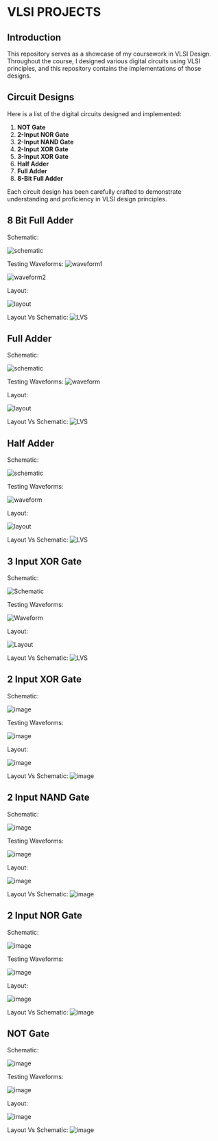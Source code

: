 # VLSI PROJECTS

## Introduction
This repository serves as a showcase of my coursework in VLSI Design. Throughout the course, I designed various digital circuits using VLSI principles, and this repository contains the implementations of those designs.

## Circuit Designs
Here is a list of the digital circuits designed and implemented:

1. **NOT Gate**
2. **2-Input NOR Gate**
3. **2-Input NAND Gate**
4. **2-Input XOR Gate**
5. **3-Input XOR Gate**
6. **Half Adder**
7. **Full Adder**
8. **8-Bit Full Adder**

Each circuit design has been carefully crafted to demonstrate understanding and proficiency in VLSI design principles. 

## 8 Bit Full Adder
Schematic:

![schematic](https://github.com/JuanCantu1/VLSI-Projects/assets/109363196/14950a35-a7a5-4e04-a627-c30fc15f4de9)

Testing Waveforms:
![waveform1](https://github.com/JuanCantu1/VLSI-Projects/assets/109363196/ed491b55-c104-4827-a2e1-75c8b6ece420)

![waveform2](https://github.com/JuanCantu1/VLSI-Projects/assets/109363196/efaa2670-e572-4df9-a467-45e0120509a0)

Layout:

![layout](https://github.com/JuanCantu1/VLSI-Projects/assets/109363196/05ad9ac4-f253-49bb-951f-123a32247b62)

Layout Vs Schematic:
![LVS](https://github.com/JuanCantu1/VLSI-Projects/assets/109363196/f6fcab74-4a32-4255-8c69-73852f8c4661)


## Full Adder
Schematic:

![schematic](https://github.com/JuanCantu1/VLSI-Projects/assets/109363196/d445396e-56e0-48cf-87a1-5c72dbc6b4b5)

Testing Waveforms:
![waveform](https://github.com/JuanCantu1/VLSI-Projects/assets/109363196/df139670-03e7-4dd0-8f88-b99041aa6209)

Layout:

![layout](https://github.com/JuanCantu1/VLSI-Projects/assets/109363196/df4c376f-b22c-4540-ab6c-8beb4bc46b77)

Layout Vs Schematic:
![LVS](https://github.com/JuanCantu1/VLSI-Projects/assets/109363196/fb9d4dd6-a962-4658-9327-2d80e72b1c1b)

## Half Adder
Schematic:

![schematic](https://github.com/JuanCantu1/VLSI-Projects/assets/109363196/49626b65-593e-458b-9691-2b6d51dbcf71)

Testing Waveforms:

![waveform](https://github.com/JuanCantu1/VLSI-Projects/assets/109363196/eb3bc8fc-9a58-448d-a314-5325fe50102c)

Layout:

![layout](https://github.com/JuanCantu1/VLSI-Projects/assets/109363196/29a06f6c-b2ad-4d98-b897-70b23fa31080)

Layout Vs Schematic:
![LVS](https://github.com/JuanCantu1/VLSI-Projects/assets/109363196/027d5ebc-65a3-4d37-afa7-15fc00737fde)

## 3 Input XOR Gate
Schematic:

![Schematic](https://github.com/JuanCantu1/VLSI-Projects/assets/109363196/b914c963-da7d-456b-a3d3-59a8113ec0dc)

Testing Waveforms:

![Waveform](https://github.com/JuanCantu1/VLSI-Projects/assets/109363196/9ce66a86-8699-44fe-be3b-2aeff85f8892)

Layout:

![Layout](https://github.com/JuanCantu1/VLSI-Projects/assets/109363196/04d4b7b6-7043-439d-8d15-4d82507c29b5)

Layout Vs Schematic:
![LVS](https://github.com/JuanCantu1/VLSI-Projects/assets/109363196/1a6718b0-95c4-449b-9f4d-a1e7ca8120e2)

## 2 Input XOR Gate
Schematic:

![image](https://github.com/JuanCantu1/VLSI-Projects/assets/109363196/97ae0018-30a3-4daf-940d-3b62ec586756)

Testing Waveforms:

![image](https://github.com/JuanCantu1/VLSI-Projects/assets/109363196/48315351-f142-4a4d-87da-56e6f373d6c3)

Layout:

![image](https://github.com/JuanCantu1/VLSI-Projects/assets/109363196/68ed4870-cd09-4954-9736-c85ab7d5b88f)

Layout Vs Schematic:
![image](https://github.com/JuanCantu1/VLSI-Projects/assets/109363196/7003e66b-e35d-48cc-b3bc-fd4787c18fb7)

## 2 Input NAND Gate
Schematic:

![image](https://github.com/JuanCantu1/VLSI-Projects/assets/109363196/b8501954-8e3b-45c6-a1cd-534adee86e04)

Testing Waveforms:

![image](https://github.com/JuanCantu1/VLSI-Projects/assets/109363196/a5a321e8-2a4d-4bc3-9350-1da872f04b92)

Layout:

![image](https://github.com/JuanCantu1/VLSI-Projects/assets/109363196/cab04761-bcd6-4eec-bbe9-aac53a6db3fb)

Layout Vs Schematic:
![image](https://github.com/JuanCantu1/VLSI-Projects/assets/109363196/29fd4011-c40d-4ff0-a142-17579c859a7d)

## 2 Input NOR Gate
Schematic:

![image](https://github.com/JuanCantu1/VLSI-Projects/assets/109363196/0a2c70cf-3bf6-4595-a990-ac8b84b428ed)

Testing Waveforms:

![image](https://github.com/JuanCantu1/VLSI-Projects/assets/109363196/26a25791-9aa1-4223-a73f-a968d79be816)

Layout:

![image](https://github.com/JuanCantu1/VLSI-Projects/assets/109363196/bbe224cc-c30d-4fb2-bba1-83b960fd75ba)

Layout Vs Schematic:
![image](https://github.com/JuanCantu1/VLSI-Projects/assets/109363196/69292fe8-1f51-48c1-91a7-44d190be27f4)

## NOT Gate
Schematic:

![image](https://github.com/JuanCantu1/VLSI-Projects/assets/109363196/62bb596c-98d6-4c3d-ae98-274226efa9d7)

Testing Waveforms:

![image](https://github.com/JuanCantu1/VLSI-Projects/assets/109363196/1a4016cd-9b94-4e92-aaa9-9f26dfaf2b43)

Layout:

![image](https://github.com/JuanCantu1/VLSI-Projects/assets/109363196/7a134953-bdb9-43af-b682-221ab671f9e6)

Layout Vs Schematic:
![image](https://github.com/JuanCantu1/VLSI-Projects/assets/109363196/c9d31b67-285f-47f3-921f-a73c9910e0db)

